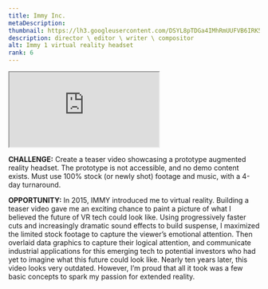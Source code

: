 ```yaml
---
title: Immy Inc.
metaDescription:
thumbnail: https://lh3.googleusercontent.com/DSYL8pTDGa4IMhRmUUFVB6IRK5VFTRbA1aKqWt5hjCP_2o1b6o1qlymhvePhK1pLABNuzqZdVaicXxao1IRk2f3--lgeMOYiPZEg2jd2F5bDMLU4FYTPnz3hGapmE7hMQo7FAqWZsw=w2400
description: director \ editor \ writer \ compositor
alt: Immy 1 virtual reality headset
rank: 6
---
```



<iframe src="https://www.youtube.com/embed/PcV9-AdkhRQ" class="youtube-iframe"></iframe>

**CHALLENGE:** Create a teaser video showcasing a prototype augmented reality headset. The prototype is not accessible, and no demo content exists. Must use 100% stock (or newly shot) footage and music, with a 4-day turnaround.

**OPPORTUNITY:** In 2015, IMMY introduced me to virtual reality. Building a teaser video gave me an exciting chance to paint a picture of what I believed the future of VR tech could look like. Using progressively faster cuts and increasingly dramatic sound effects to build suspense, I maximized the limited stock footage to capture the viewer’s emotional attention. Then overlaid data graphics to capture their logical attention, and communicate industrial applications for this emerging tech to potential investors who had yet to imagine what this future could look like.
Nearly ten years later, this video looks very outdated. However, I’m proud that all it took was a few basic concepts to spark my passion for extended reality.